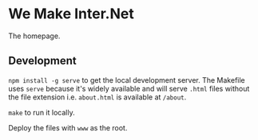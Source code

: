 # We Make Inter.Net

The homepage.

## Development
`npm install -g serve` to get the local development server. The Makefile uses `serve` because it's
widely available and will serve `.html` files without the file extension i.e. `about.html` is
available at `/about`.

`make` to run it locally.

Deploy the files with `www` as the root.

